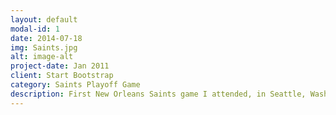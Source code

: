 ```yaml
---
layout: default
modal-id: 1
date: 2014-07-18
img: Saints.jpg
alt: image-alt
project-date: Jan 2011
client: Start Bootstrap
category: Saints Playoff Game
description: First New Orleans Saints game I attended, in Seattle, Washington. Unfortunately we lost this playoff game, but it was one to remember. Anyone familiar with football, they know of "beastquake" an amazing running touchdown by the Seahawks running back, Marshawn Lynch. This touchdown had the stadium shaking to the point it created a seismic reading of an earthquake. Thus the name "beastquake". Hope for my next Saints game to be in New Orleans. 
---
```

